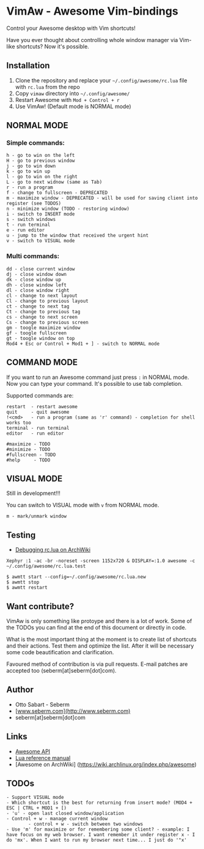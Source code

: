 VimAw - Awesome Vim-bindings
============================
Control your Awesome desktop with Vim shortcuts!

Have you ever thought about controlling whole window manager via Vim-like shortcuts? Now it's possible.


Installation
------------
1. Clone the repository and replace your `~/.config/awesome/rc.lua` file with `rc.lua` from the repo
2. Copy `vimaw` directory into `~/.config/awesome/`
3. Restart Awesome with `Mod + Control + r`
4. Use VimAw! (Default mode is NORMAL mode)


NORMAL MODE
-----------
### Simple commands:
```
h - go to win on the left
H - go to previous window
j - go to win down
k - go to win up
l - go to win on the right
L - go to next widnow (same as Tab)
r - run a program
f - change to fullscreen - DEPRECATED
m - maximize window - DEPRECATED - will be used for saving client into register (see TODOS)
n - minimize window (TODO - restoring window)
i - switch to INSERT mode
s - switch windows
t - run terminal
e - run editor
u - jump to the window that received the urgent hint
v - switch to VISUAL mode
```


### Multi commands:
```
dd - close current window
dj - close window down
dk - close window up
dh - close window left
dl - close window right
cl - change to next layout
Cl - change to previous layout
ct - change to next tag
Ct - change to previous tag
cs - change to next screen
Cs - change to previous screen
gm - toogle maximize window
gf - toogle fullscreen
gt - toogle window on top
Mod4 + Esc or Control + Mod1 + ] - switch to NORMAL mode
```

COMMAND MODE
------------
If you want to run an Awesome command just press `:` in NORMAL mode. Now you can type your command. It's possible to use tab completion.

Supported commands are:
```
restart  - restart awesome
quit     - quit awesome
!<cmd>   - run a program (same as 'r' command) - completion for shell works too
terminal - run terminal
editor   - run editor

#maximize - TODO
#minimize - TODO
#fullscreen - TODO
#help     - TODO
```

VISUAL MODE
------------
Still in development!!!

You can switch to VISUAL mode with `v` from NORMAL mode.
```
m - mark/unmark window
```


Testing
-------
* [Debugging rc.lua on ArchWiki](https://wiki.archlinux.org/index.php/awesome#Debugging_rc.lua)

```
Xephyr :1 -ac -br -noreset -screen 1152x720 & DISPLAY=:1.0 awesome -c ~/.config/awesome/rc.lua.test

$ awmtt start --config=~/.config/awesome/rc.lua.new
$ awmtt stop
$ awmtt restart
```


Want contribute?
----------------
VimAw is only something like protoype and there is a lot of work. Some of the
TODOs you can find at the end of this document or directly in code.

What is the most important thing at the moment is to create list of shortcuts
and their actions. Test them and optimize the list. After it will be necessary
some code beautification and clarification.

Favoured method of contribution is via pull requests. E-mail patches are
accepted too (seberm[at]seberm[dot]com).


Author
------
* Otto Sabart - Seberm
* [www.seberm.com](http://www.seberm.com)
* seberm[at]seberm[dot]com


Links
-----
* [Awesome API](http://awesome.naquadah.org/doc/api/index.html)
* [Lua reference manual](http://www.lua.org/manual/5.1/manual.html)
* [Awesome on ArchWiki] (https://wiki.archlinux.org/index.php/awesome)


TODOs
-----
```
- Support VISUAL mode
- Which shortcut is the best for returning from insert mode? (MOD4 + ESC | CTRL + MOD1 + [)
- 'u' - open last closed window/application
- Control + w - manage current window
        - control + w - switch between two windows
- Use 'm' for maximize or for remembering some client? - example: I have focus on my web browser. I want remember it under register x - I do 'mx'. When I want to run my browser next time... I just do '"x'
```
